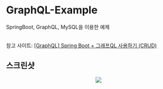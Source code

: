 # GraphQL-Example

SpringBoot, GraphQL, MySQL을 이용한 예제<br><br>

참고 사이트: [[GraphQL] Spring Boot + 그래프QL 사용하기 (CRUD)](https://ttubeoki.tistory.com/23?category=791097) 

## 스크린샷
<p align="center">
    <img src="./screenshot/screenshot/main_page.png" />
</p>